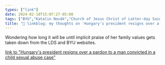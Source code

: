 ```yaml
---
types: ["link"]
date: 2024-02-10T15:07:27-05:00
tags: ["BYU","Katalin Novák","Church of Jesus Christ of Latter-day Saints"]
title: "🔗 linkblog: my thoughts on 'Hungary's president resigns over a pardon to a man convicted in a child sexual abuse case'"
---
```

Wondering how long it will be until implicit praise of her family values gets taken down from the LDS and BYU websites.

[link to "Hungary's president resigns over a pardon to a man convicted in a child sexual abuse case"](https://apnews.com/article/hungary-president-katalin-novak-resigns-child-abuse-fde3223061df720b6af8b4b6fae8025a)
